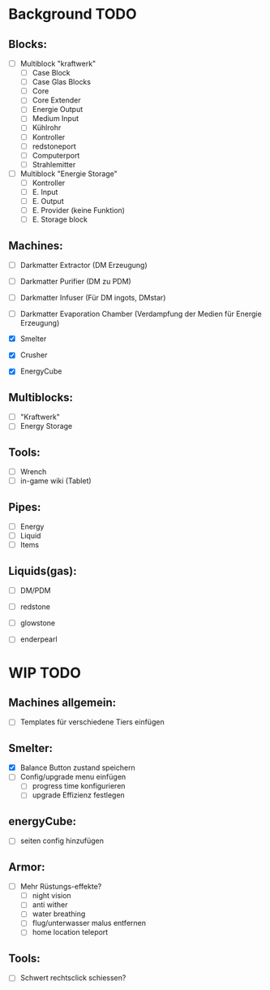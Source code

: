 # Background TODO

## Blocks:
- [ ] Multiblock "kraftwerk"
	- [ ] Case Block
	- [ ] Case Glas Blocks
	- [ ] Core
	- [ ] Core Extender
	- [ ] Energie Output
	- [ ] Medium Input
	- [ ] Kühlrohr
	- [ ] Kontroller
	- [ ] redstoneport
	- [ ] Computerport
	- [ ] Strahlemitter

- [ ] Multiblock "Energie Storage"
	- [ ] Kontroller
	- [ ] E. Input
	- [ ] E. Output
	- [ ] E. Provider (keine Funktion)
	- [ ] E. Storage block

## Machines:
- [ ] Darkmatter Extractor (DM Erzeugung)
- [ ] Darkmatter Purifier (DM zu PDM)
- [ ] Darkmatter Infuser (Für DM ingots, DMstar)
- [ ] Darkmatter Evaporation Chamber (Verdampfung der Medien für Energie Erzeugung)

- [x] Smelter
- [x] Crusher
- [x] EnergyCube

## Multiblocks:
- [ ] "Kraftwerk"
- [ ] Energy Storage

## Tools:
- [ ] Wrench
- [ ] in-game wiki (Tablet)

## Pipes:
- [ ] Energy
- [ ] Liquid
- [ ] Items

## Liquids(gas):
- [ ] DM/PDM
- [ ] redstone
- [ ] glowstone
- [ ] enderpearl


# WIP TODO

## Machines allgemein:
- [ ] Templates für verschiedene Tiers einfügen

## Smelter:
- [x] Balance Button zustand speichern
- [ ] Config/upgrade menu einfügen
	- [ ] progress time konfigurieren
	- [ ] upgrade Effizienz festlegen

## energyCube:
- [ ] seiten config hinzufügen

## Armor:
- [ ] Mehr Rüstungs-effekte?
	- [ ] night vision
	- [ ] anti wither
	- [ ] water breathing
	- [ ] flug/unterwasser malus entfernen
	- [ ] home location teleport

## Tools:
- [ ] Schwert rechtsclick schiessen?
